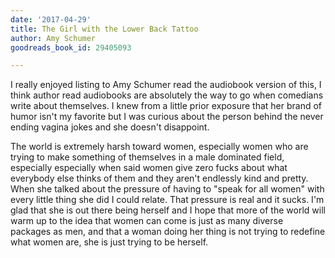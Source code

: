 ```yaml
---
date: '2017-04-29'
title: The Girl with the Lower Back Tattoo
author: Amy Schumer
goodreads_book_id: 29405093

---
```

I really enjoyed listing to Amy Schumer read the audiobook version of this, I think author read audiobooks are absolutely the way to go when comedians write about themselves. I knew from a little prior exposure that her brand of humor isn't my favorite but I was curious about the person behind the never ending vagina jokes and she doesn't disappoint.

The world is extremely harsh toward women, especially women who are trying to make something of themselves in a male dominated field, especially especially when said women give zero fucks about what everybody else thinks of them and they aren't endlessly kind and pretty. When she talked about the pressure of having to "speak for all women" with every little thing she did I could relate. That pressure is real and it sucks. I'm glad that she is out there being herself and I hope that more of the world will warm up to the idea that women can come is just as many diverse packages as men, and that a woman doing her thing is not trying to redefine what women are, she is just trying to be herself.
